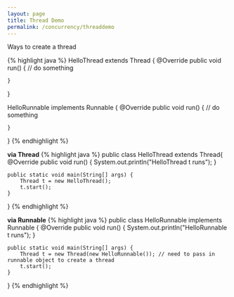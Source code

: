 ```yaml
---
layout: page
title: Thread Demo
permalink: /concurrency/threaddemo
---
```

Ways to create a thread

{% highlight java %}
HelloThread extends Thread {
    @Override
    public void run() {
        // do something

    }
}

HelloRunnable implements Runnable {
    @Override
    public void run() {
        // do something

    }
}
{% endhighlight %} 

**via Thread**
{% highlight java %}
public class HelloThread extends Thread{
    @Override
    public void run() {
        System.out.println("HelloThread t runs");
    }

    public static void main(String[] args) {
        Thread t = new HelloThread();
        t.start();
    }
}
{% endhighlight %}

**via Runnable**
{% highlight java %}
public class HelloRunnable implements Runnable {
    @Override
    public void run() {
        System.out.println("HelloRunnable t runs");
    }

    public static void main(String[] args) {
        Thread t = new Thread(new HelloRunnable()); // need to pass in runnable object to create a thread
        t.start();
    }
}
{% endhighlight %}